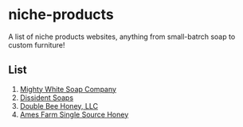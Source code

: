 # niche-products
A list of niche products websites, anything from small-batrch soap to custom furniture!

## List

1. [Mighty White Soap Company](https://www.mightywhitesoapco.com/)
2. [Dissident Soaps](https://dissidentsoaps.com/)
3. [Double Bee Honey, LLC](https://doublebeehoney.square.site/)
4. [Ames Farm Single Source Honey](https://www.amesfarm.com/collections/fresh-honey-comb)
